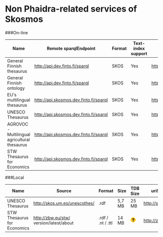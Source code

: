 # Non Phaidra-related services of Skosmos

###On-line

| **Name** | **Remote sparqlEndpoint** | **Format** | **Text-index support** | **uriSpace/sparqlGraph** |  **Works** |
| -- | -- | -- | -- | -- | -- |
| General Finnish thesaurus | http://api.dev.finto.fi/sparql | SKOS | Yes | http://www.yso.fi/onto/ysa/ |![](Images/tick.png) |
| General Finnish ontology | http://api.dev.finto.fi/sparql | SKOS | Yes | http://www.yso.fi/onto/yso/ |![](Images/tick.png) |
|  EU's multilingual thesaurus | http://api.skosmos.dev.finto.fi/sparql | SKOS | Yes | http://eurovoc.europa.eu/ |![](Images/tick.png) |
|  UNESCO Thesaurus | http://api.skosmos.dev.finto.fi/sparql | SKOS | Yes | http://skos.um.es/unescothes/ |![](Images/tick.png) |
| AGROVOC - Multilingual agricultural thesaurus | http://api.skosmos.dev.finto.fi/sparql | SKOS | Yes | http://aims.fao.org/aos/agrovoc/ |![](Images/tick.png) |
| STW Thesaurus for Economics | http://api.skosmos.dev.finto.fi/sparql | SKOS | Yes | http://zbw.eu/stw/ |![](Images/tick.png) |


###Local


| **Name** | **Source** |**Format** | **Size** |**TDB Size** | **uriSpace/sparqlGraph** |  **Works** |
| -- | -- | -- | -- | -- | -- | -- |
| UNESCO Thesaurus | http://skos.um.es/unescothes/  | .rdf | 5,7 MB| 25 MB | http://skos.um.es/unescothes/ |![](Images/tick.png) |
| STW Thesaurus for Economics | http://zbw.eu/stw/ version/latest/about | .rdf / .nt / .ttl | 14 MB | ![](Images/question_mark.png) |  http://zbw.eu/stw/ | ![](Images/delete.png)|


